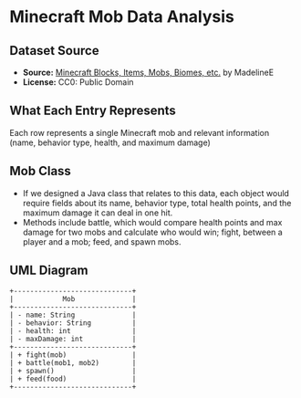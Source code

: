 # Minecraft Mob Data Analysis

## Dataset Source
- **Source:** [Minecraft Blocks, Items, Mobs, Biomes, etc.](https://www.kaggle.com/datasets/madelinee/minecraft-blocks-items-mobs-biomes-etc?select=Mobs.csv) by MadelineE
- **License:** CC0: Public Domain

## What Each Entry Represents
Each row represents a single Minecraft mob and relevant information (name, behavior type, health, and maximum damage)

## Mob Class
- If we designed a Java class that relates to this data, each object would require fields about its name, behavior type, total health points, and the maximum damage it can deal in one hit.
- Methods include battle, which would compare health points and max damage for two mobs and calculate who would win; fight, between a player and a mob; feed, and spawn mobs.

## UML Diagram

```text
+-----------------------------+
|            Mob              |
+-----------------------------+
| - name: String              |
| - behavior: String          |
| - health: int               |
| - maxDamage: int            |
+-----------------------------+
| + fight(mob)                |
| + battle(mob1, mob2)        |
| + spawn()                   |
| + feed(food)                |
+-----------------------------+
